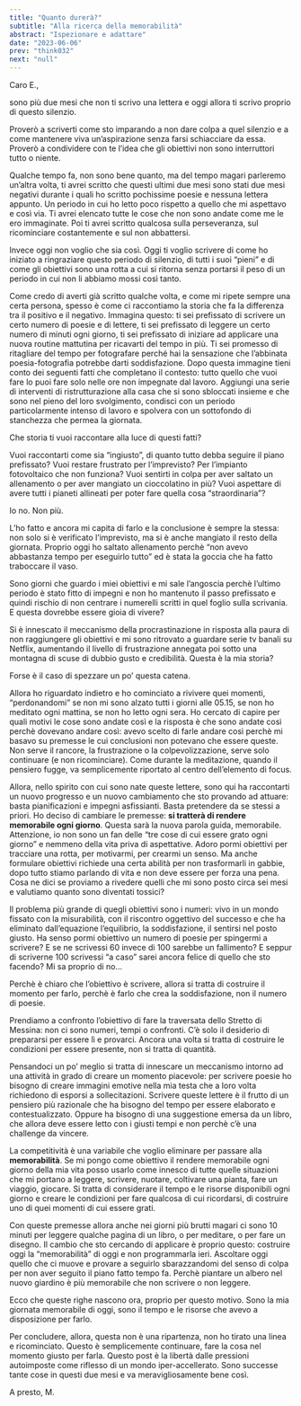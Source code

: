 ```yaml
---
title: "Quanto durerà?"
subtitle: "Alla ricerca della memorabilità"
abstract: "Ispezionare e adattare"
date: "2023-06-06"
prev: "think032"
next: "null"
---
```


Caro E.,

sono più due mesi che non ti scrivo una lettera e oggi allora ti scrivo proprio di questo silenzio.

Proverò a scriverti come sto imparando a non dare colpa a quel silenzio e a come mantenere viva un’aspirazione senza farsi schiacciare da essa. Proverò a condividere con te l’idea che gli obiettivi non sono interruttori tutto o niente.

Qualche tempo fa, non sono bene quanto, ma del tempo magari parleremo un’altra volta, ti avrei scritto che questi ultimi due mesi sono stati due mesi negativi durante i quali ho scritto pochissime poesie e nessuna lettera appunto. Un periodo in cui ho letto poco rispetto a quello che mi aspettavo e così via. Ti avrei elencato tutte le cose che non sono andate come me le ero immaginate. Poi ti avrei scritto qualcosa sulla perseveranza, sul ricominciare costantemente e sul non abbattersi.

Invece oggi non voglio che sia così. Oggi ti voglio scrivere di come ho iniziato a ringraziare questo periodo di silenzio, di tutti i suoi “pieni” e di come gli obiettivi sono una rotta a cui si ritorna senza portarsi il peso di un periodo in cui non li abbiamo mossi così tanto.

Come credo di averti già scritto qualche volta, e come mi ripete sempre una certa persona, spesso è come ci raccontiamo la storia che fa la differenza tra il positivo e il negativo. Immagina questo: ti sei prefissato di scrivere un certo numero di poesie e di lettere, ti sei prefissato di leggere un certo numero di minuti ogni giorno, ti sei prefissato di iniziare ad applicare una nuova routine mattutina per ricavarti del tempo in più. Ti sei promesso di ritagliare del tempo per fotografare perché hai la sensazione che l’abbinata poesia-fotografia potrebbe darti soddisfazione. Dopo questa immagine tieni conto dei seguenti fatti che completano il contesto: tutto quello che vuoi fare lo puoi fare solo nelle ore non impegnate dal lavoro. Aggiungi una serie di interventi di ristrutturazione alla casa che si sono sbloccati insieme e che sono nel pieno del loro svolgimento, condisci con un periodo particolarmente intenso di lavoro e spolvera con un sottofondo di stanchezza che permea la giornata.

Che storia ti vuoi raccontare alla luce di questi fatti?

Vuoi raccontarti come sia “ingiusto”, di quanto tutto debba seguire il piano prefissato? Vuoi restare frustrato per l’imprevisto? Per l’impianto fotovoltaico che non funziona? Vuoi sentirti in colpa per aver saltato un allenamento o per aver mangiato un cioccolatino in più? Vuoi aspettare di avere tutti i pianeti allineati per poter fare quella cosa “straordinaria”?

Io no. Non più.

L’ho fatto e ancora mi capita di farlo e la conclusione è sempre la stessa: non solo si è verificato l’imprevisto, ma si è anche mangiato il resto della giornata. Proprio oggi ho saltato allenamento perchè “non avevo abbastanza tempo per eseguirlo tutto” ed è stata la goccia che ha fatto traboccare il vaso. 

Sono giorni che guardo i miei obiettivi e mi sale l’angoscia perchè l’ultimo periodo è stato fitto di impegni e non ho mantenuto il passo prefissato e quindi rischio di non centrare i numerelli scritti in quel foglio sulla scrivania. E questa dovrebbe essere gioia di vivere?

Si è innescato il meccanismo della procrastinazione in risposta alla paura di non raggiungere gli obiettivi e mi sono ritrovato a guardare serie tv banali su Netflix, aumentando il livello di frustrazione annegata poi sotto una montagna di scuse di dubbio gusto e credibilità. Questa è la mia storia?

Forse è il caso di spezzare un po’ questa catena.

Allora ho riguardato indietro e ho cominciato a rivivere quei momenti, “perdonandomi” se non mi sono alzato tutti i giorni alle 05.15, se non ho meditato ogni mattina, se non ho letto ogni sera. Ho cercato di capire per quali motivi le cose sono andate così e la risposta è che sono andate così perchè dovevano andare così: avevo scelto di farle andare così perchè mi basavo su premesse le cui conclusioni non potevano che essere queste. Non serve il rancore, la frustrazione o la colpevolizzazione, serve solo continuare (e non ricominciare). Come durante la meditazione, quando il pensiero fugge, va semplicemente riportato al centro dell’elemento di focus.

Allora, nello spirito con cui sono nate queste lettere, sono qui ha raccontarti un nuovo progresso e un nuovo cambiamento che sto provando ad attuare: basta pianificazioni e impegni asfissianti. Basta pretendere da se stessi a priori. Ho deciso di cambiare le premesse: **si tratterà di rendere memorabile ogni giorno**. Questa sarà la nuova parola guida, memorabile. Attenzione, io non sono un fan delle “tre cose di cui essere grato ogni giorno” e nemmeno della vita priva di aspettative. Adoro pormi obiettivi per tracciare una rotta, per motivarmi, per crearmi un senso. Ma anche formulare obiettivi richiede una certa abilità per non trasformarli in gabbie, dopo tutto stiamo parlando di vita e non deve essere per forza una pena. Cosa ne dici se proviamo a rivedere quelli che mi sono posto circa sei mesi e valutiamo quanto sono diventati tossici?

Il problema più grande di quegli obiettivi sono i numeri: vivo in un mondo fissato con la misurabilità, con il riscontro oggettivo del successo e che ha eliminato dall’equazione l’equilibrio, la soddisfazione, il sentirsi nel posto giusto. Ha senso pormi obiettivo un numero di poesie per spingermi a scrivere? E se ne scrivessi 60 invece di 100 sarebbe un fallimento? E seppur di scriverne 100 scrivessi “a caso” sarei ancora felice di quello che sto facendo? Mi sa proprio di no…

Perchè è chiaro che l’obiettivo è scrivere, allora si tratta di costruire il momento per farlo, perchè è farlo che crea la soddisfazione, non il numero di poesie.

Prendiamo a confronto l’obiettivo di fare la traversata dello Stretto di Messina: non ci sono numeri, tempi o confronti. C’è solo il desiderio di prepararsi per essere lì e provarci. Ancora una volta si tratta di costruire le condizioni per essere presente, non si tratta di quantità.

Pensandoci un po’ meglio si tratta di innescare un meccanismo intorno ad una attività in grado di creare un momento piacevole: per scrivere poesie ho bisogno di creare immagini emotive nella mia testa che a loro volta richiedono di esporsi a sollecitazioni. Scrivere queste lettere è il frutto di un pensiero più razionale che ha bisogno del tempo per essere elaborato e contestualizzato. Oppure ha bisogno di una suggestione emersa da un libro, che allora deve essere letto con i giusti tempi e non perchè c’è una challenge da vincere.

La competitività è una variabile che voglio eliminare per passare alla **memorabilità**. Se mi pongo come obiettivo il rendere memorabile ogni giorno della mia vita posso usarlo come innesco di tutte quelle situazioni che mi portano a leggere, scrivere, nuotare, coltivare una pianta, fare un viaggio, giocare. Si tratta di considerare il tempo e le risorse disponibili ogni giorno e creare le condizioni per fare qualcosa di cui ricordarsi, di costruire uno di quei momenti di cui essere grati.

Con queste premesse allora anche nei giorni più brutti magari ci sono 10 minuti per leggere qualche pagina di un libro, o per meditare, o per fare un disegno. Il cambio che sto cercando di applicare è proprio questo: costruire oggi la “memorabilità” di oggi e non programmarla ieri. Ascoltare oggi quello che ci muove e provare a seguirlo sbarazzandomi del senso di colpa per non aver seguito il piano fatto tempo fa. Perchè piantare un albero nel nuovo giardino è più memorabile che non scrivere o non leggere.

Ecco che queste righe nascono ora, proprio per questo motivo. Sono la mia giornata memorabile di oggi, sono il tempo e le risorse che avevo a disposizione per farlo.

Per concludere, allora, questa non è una ripartenza, non ho tirato una linea e ricominciato. Questo è semplicemente continuare, fare la cosa nel momento giusto per farla. Questo post è la libertà dalle pressioni autoimposte come riflesso di un mondo iper-accellerato. Sono successe tante cose in questi due mesi e va meravigliosamente bene così.

A presto,
M.